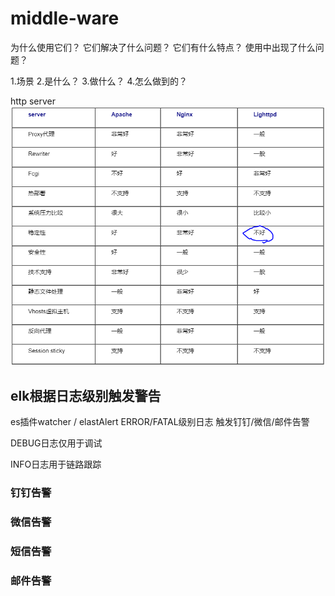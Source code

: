 # middle-ware
为什么使用它们？
它们解决了什么问题？
它们有什么特点？
使用中出现了什么问题？

1.场景
2.是什么？
3.做什么？
4.怎么做到的？

http server
![img-1](web-server.PNG)


## elk根据日志级别触发警告
es插件watcher / elastAlert
ERROR/FATAL级别日志 触发钉钉/微信/邮件告警

DEBUG日志仅用于调试

INFO日志用于链路跟踪

### 钉钉告警

### 微信告警

### 短信告警

### 邮件告警
